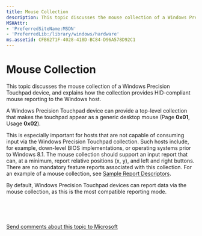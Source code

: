 ```yaml
---
title: Mouse Collection
description: This topic discusses the mouse collection of a Windows Precision Touchpad device, and explains how the collection provides HID-compliant mouse reporting to the Windows host.
MSHAttr:
- 'PreferredSiteName:MSDN'
- 'PreferredLib:/library/windows/hardware'
ms.assetid: CFB6271F-4028-418D-BC84-D96A578D92C1
---
```


# Mouse Collection


This topic discusses the mouse collection of a Windows Precision Touchpad device, and explains how the collection provides HID-compliant mouse reporting to the Windows host.

A Windows Precision Touchpad device can provide a top-level collection that makes the touchpad appear as a generic desktop mouse (Page **0x01**, Usage **0x02**).

This is especially important for hosts that are not capable of consuming input via the Windows Precision Touchpad collection. Such hosts include, for example, down-level BIOS implementations, or operating systems prior to Windows 8.1. The mouse collection should support an input report that can, at a minimum, report relative positions (x, y), and left and right buttons. There are no mandatory feature reports associated with this collection. For an example of a mouse collection, see [Sample Report Descriptors](touchpad-sample-report-descriptors.md).

By default, Windows Precision Touchpad devices can report data via the mouse collection, as this is the most compatible reporting mode.

 

 

[Send comments about this topic to Microsoft](mailto:wsddocfb@microsoft.com?subject=Documentation%20feedback%20%5Bp_WEG_Hardware\p_weg_hardware%5D:%20Mouse%20Collection%20%20RELEASE:%20%2811/28/2016%29&body=%0A%0APRIVACY%20STATEMENT%0A%0AWe%20use%20your%20feedback%20to%20improve%20the%20documentation.%20We%20don't%20use%20your%20email%20address%20for%20any%20other%20purpose,%20and%20we'll%20remove%20your%20email%20address%20from%20our%20system%20after%20the%20issue%20that%20you're%20reporting%20is%20fixed.%20While%20we're%20working%20to%20fix%20this%20issue,%20we%20might%20send%20you%20an%20email%20message%20to%20ask%20for%20more%20info.%20Later,%20we%20might%20also%20send%20you%20an%20email%20message%20to%20let%20you%20know%20that%20we've%20addressed%20your%20feedback.%0A%0AFor%20more%20info%20about%20Microsoft's%20privacy%20policy,%20see%20http://privacy.microsoft.com/default.aspx. "Send comments about this topic to Microsoft")




